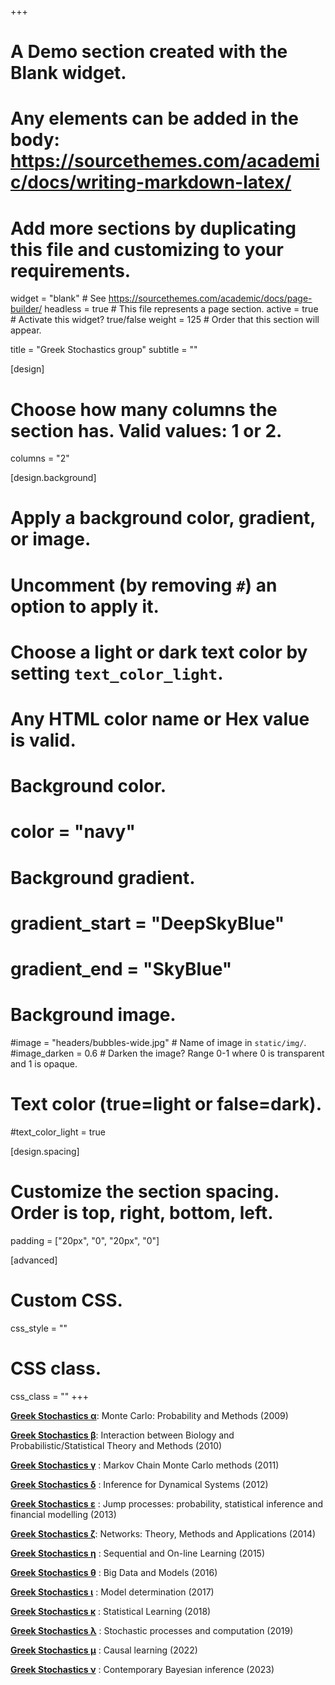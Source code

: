 +++
# A Demo section created with the Blank widget.
# Any elements can be added in the body: https://sourcethemes.com/academic/docs/writing-markdown-latex/
# Add more sections by duplicating this file and customizing to your requirements.

widget = "blank"  # See https://sourcethemes.com/academic/docs/page-builder/
headless = true  # This file represents a page section.
active = true  # Activate this widget? true/false
weight = 125  # Order that this section will appear.

title = "Greek Stochastics group"
subtitle = ""

[design]
  # Choose how many columns the section has. Valid values: 1 or 2.
  columns = "2"

[design.background]
  # Apply a background color, gradient, or image.
  #   Uncomment (by removing `#`) an option to apply it.
  #   Choose a light or dark text color by setting `text_color_light`.
  #   Any HTML color name or Hex value is valid.

  # Background color.
  # color = "navy"
  
  # Background gradient.
  # gradient_start = "DeepSkyBlue"
  # gradient_end = "SkyBlue"
  
  # Background image.
  #image = "headers/bubbles-wide.jpg"  # Name of image in `static/img/`.
  #image_darken = 0.6  # Darken the image? Range 0-1 where 0 is transparent and 1 is opaque.

  # Text color (true=light or false=dark).
  #text_color_light = true

[design.spacing]
  # Customize the section spacing. Order is top, right, bottom, left.
  padding = ["20px", "0", "20px", "0"]

[advanced]
 # Custom CSS. 
 css_style = ""
 
 # CSS class.
 css_class = ""
+++

[**Greek Stochastics α**](http://www.stochastics.gr/meetings/alpha/index.html): Monte Carlo: Probability and Methods (2009)

[**Greek Stochastics β**](http://www.stochastics.gr/meetings/beta/index.html): Interaction between Biology and Probabilistic/Statistical Theory and Methods (2010)

[**Greek Stochastics γ**](http://www.stochastics.gr/meetings/gamma/index.html) : Markov Chain Monte Carlo methods (2011)

[**Greek Stochastics δ**](http://www.stochastics.gr/meetings/delta/index.html) : Inference for Dynamical Systems (2012)

[**Greek Stochastics ε**](http://www.stochastics.gr/meetings/epsilon/index.html) : Jump processes: probability, statistical inference and financial modelling (2013)

[**Greek Stochastics ζ**](http://www.stochastics.gr/meetings/zeta/index.html): Networks: Theory, Methods and Applications (2014)

[**Greek Stochastics η**](http://www.stochastics.gr/meetings/eta/index.html) : Sequential and On-line Learning (2015)

[**Greek Stochastics θ**](http://www.stochastics.gr/meetings/theta/index.html) : Big Data and Models (2016)

[**Greek Stochastics ι**](http://www.stochastics.gr/meetings/iota/) : Model determination (2017)

[**Greek Stochastics κ**](http://www.stochastics.gr/meetings/kappa/) : Statistical Learning (2018)

[**Greek Stochastics λ**](http://www.stochastics.gr/meetings/lambda/) : Stochastic processes and computation (2019)

[**Greek Stochastics μ**](http://stochastics.gr/meetings/mu/) : Causal learning (2022)


[**Greek Stochastics ν**](http://stochastics.gr/meetings/nu/) : Contemporary Bayesian inference (2023)